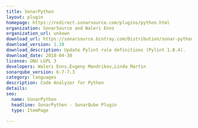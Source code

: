 ```yaml
---
title: SonarPython
layout: plugin
homepage: https://redirect.sonarsource.com/plugins/python.html
organization: SonarSource and Waleri Enns
organization_url: unkown
download_url: https://sonarsource.bintray.com/Distribution/sonar-python-plugin/sonar-python-plugin-1.10.0.2131.jar
download_version: 1.10
download_description: Update Pylint rule definitions (Pylint 1.8.4).
download_date: 2018-04-30
license: GNU LGPL 3
developers: Waleri Enns,Evgeny Mandrikov,Linda Martin
sonarqube_version: 6.7-7.3
category: languages
description: Code Analyzer for Python
details: 
seo: 
  name: SonarPython
  headline: SonarPython - SonarQube Plugin
  type: ItemPage

---
```

